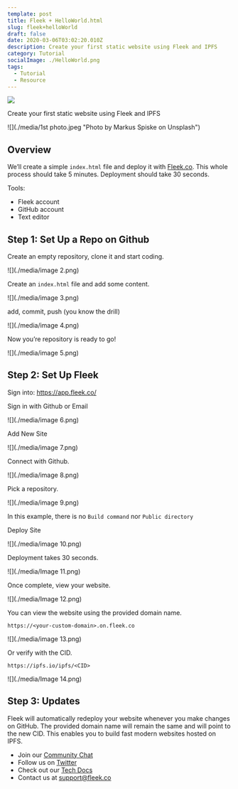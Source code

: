 ```yaml
---
template: post
title: Fleek + HelloWorld.html
slug: fleek+helloWorld
draft: false
date: 2020-03-06T03:02:20.010Z
description: Create your first static website using Fleek and IPFS
category: Tutorial
socialImage: ./HelloWorld.png 
tags:
  - Tutorial
  - Resource
---
```

![](./HelloWorld.png)

Create your first static website using Fleek and IPFS

![](./media/1st photo.jpeg "Photo by Markus Spiske on Unsplash")

## Overview

We’ll create a simple `index.html` file and deploy it with [Fleek.co](http://Fleek.co/). This whole process should take 5 minutes. Deployment should take 30 seconds.

Tools:

* Fleek account
* GitHub account
* Text editor

## Step 1: Set Up a Repo on Github

Create an empty repository, clone it and start coding.

![](./media/image 2.png)

Create an `index.html` file and add some content.

![](./media/image 3.png)

add, commit, push (you know the drill)

![](./media/image 4.png)

Now you’re repository is ready to go!

![](./media/image 5.png)

## Step 2: Set Up Fleek

Sign into: <https://app.fleek.co/>

Sign in with Github or Email

![](./media/image 6.png)

Add New Site

![](./media/image 7.png)

Connect with Github.

![](./media/image 8.png)

Pick a repository.

![](./media/image 9.png)

In this example, there is no `Build command` nor `Public directory`

Deploy Site

![](./media/image 10.png)

Deployment takes 30 seconds.

![](./media/Image 11.png)

Once complete, view your website.

![](./media/Image 12.png)

You can view the website using the provided domain name.

`https://<your-custom-domain>.on.fleek.co`

![](./media/image 13.png)

Or verify with the CID.

`https://ipfs.io/ipfs/<CID>`

![](./media/Image 14.png)

## Step 3: Updates

Fleek will automatically redeploy your website whenever you make changes on GitHub. The provided domain name will remain the same and will point to the new CID. This enables you to build fast modern websites hosted on IPFS.

* Join our [Community Chat](https://join.slack.com/t/fleek-public/shared_invite/zt-bxna7y1d-PbVdut4rgHt5jM6Zjg9g9A)
* Follow us on [Twitter](https://twitter.com/FleekHQ) 
* Check out our [Tech Docs](https://docs.fleek.co/)
* Contact us at support@fleek.co 
